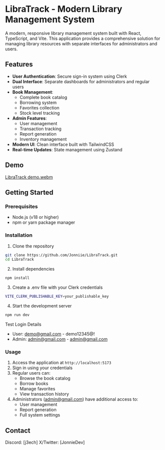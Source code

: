 # LibraTrack - Modern Library Management System

A modern, responsive library management system built with React, TypeScript, and Vite. This application provides a comprehensive solution for managing library resources with separate interfaces for administrators and users.

## Features

- **User Authentication**: Secure sign-in system using Clerk
- **Dual Interface**: Separate dashboards for administrators and regular users
- **Book Management**:
  - Complete book catalog
  - Borrowing system
  - Favorites collection
  - Stock level tracking
- **Admin Features**:
  - User management
  - Transaction tracking
  - Report generation
  - Inventory management
- **Modern UI**: Clean interface built with TailwindCSS
- **Real-time Updates**: State management using Zustand

## Demo
[LibraTrack demo.webm](https://github.com/user-attachments/assets/4593680d-738e-427f-9d34-7ddb08c5f1ef)

## Getting Started

### Prerequisites

- Node.js (v18 or higher)
- npm or yarn package manager

### Installation

1. Clone the repository

```bash
git clone https://github.com/Jonniie/LibraTrack.git
cd LibraTrack
```

2. Install dependencies

```bash
npm install
```

3. Create a .env file with your Clerk credentials

```bash
VITE_CLERK_PUBLISHABLE_KEY=your_publishable_key
```

4. Start the development server

```bash
npm run dev
```

Test Login Details

- User: demo@gmail.com - demo12345@!
- Admin: admin@gmail.com - admin@gmail.com

### Usage

1. Access the application at `http://localhost:5173`
2. Sign in using your credentials
3. Regular users can:
   - Browse the book catalog
   - Borrow books
   - Manage favorites
   - View transaction history
4. Administrators (admin@gmail.com) have additional access to:
   - User management
   - Report generation
   - Full system settings

## Contact

Discord: [j3ech]
X/Twitter: [JonnieDev]
